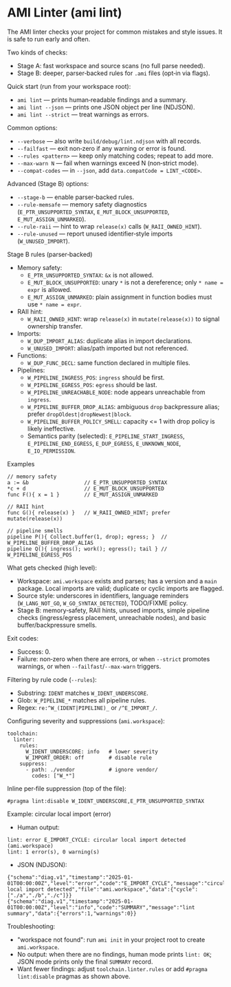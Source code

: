 # AMI Linter (ami lint)

The AMI linter checks your project for common mistakes and style issues. It is safe to run early and often.

Two kinds of checks:
- Stage A: fast workspace and source scans (no full parse needed).
- Stage B: deeper, parser‑backed rules for `.ami` files (opt‑in via flags).

Quick start (run from your workspace root):
- `ami lint` — prints human‑readable findings and a summary.
- `ami lint --json` — prints one JSON object per line (NDJSON).
- `ami lint --strict` — treat warnings as errors.

Common options:
- `--verbose` — also write `build/debug/lint.ndjson` with all records.
- `--failfast` — exit non‑zero if any warning or error is found.
- `--rules <pattern>` — keep only matching codes; repeat to add more.
- `--max-warn N` — fail when warnings exceed N (non‑strict mode).
- `--compat-codes` — in `--json`, add `data.compatCode = LINT_<CODE>`.

Advanced (Stage B) options:
- `--stage-b` — enable parser‑backed rules.
- `--rule-memsafe` — memory safety diagnostics (`E_PTR_UNSUPPORTED_SYNTAX`, `E_MUT_BLOCK_UNSUPPORTED`, `E_MUT_ASSIGN_UNMARKED`).
- `--rule-raii` — hint to wrap `release(x)` calls (`W_RAII_OWNED_HINT`).
- `--rule-unused` — report unused identifier‑style imports (`W_UNUSED_IMPORT`).

Stage B rules (parser‑backed)

- Memory safety:
  - `E_PTR_UNSUPPORTED_SYNTAX`: `&x` is not allowed.
  - `E_MUT_BLOCK_UNSUPPORTED`: unary `*` is not a dereference; only `* name = expr` is allowed.
  - `E_MUT_ASSIGN_UNMARKED`: plain assignment in function bodies must use `* name = expr`.
- RAII hint:
  - `W_RAII_OWNED_HINT`: wrap `release(x)` in `mutate(release(x))` to signal ownership transfer.
- Imports:
  - `W_DUP_IMPORT_ALIAS`: duplicate alias in import declarations.
  - `W_UNUSED_IMPORT`: alias/path imported but not referenced.
- Functions:
  - `W_DUP_FUNC_DECL`: same function declared in multiple files.
- Pipelines:
  - `W_PIPELINE_INGRESS_POS`: `ingress` should be first.
  - `W_PIPELINE_EGRESS_POS`: `egress` should be last.
  - `W_PIPELINE_UNREACHABLE_NODE`: node appears unreachable from `ingress`.
  - `W_PIPELINE_BUFFER_DROP_ALIAS`: ambiguous `drop` backpressure alias; prefer `dropOldest|dropNewest|block`.
  - `W_PIPELINE_BUFFER_POLICY_SMELL`: capacity <= 1 with drop policy is likely ineffective.
  - Semantics parity (selected): `E_PIPELINE_START_INGRESS`, `E_PIPELINE_END_EGRESS`, `E_DUP_EGRESS`, `E_UNKNOWN_NODE`, `E_IO_PERMISSION`.

Examples

```
// memory safety
a := &b                  // E_PTR_UNSUPPORTED_SYNTAX
*c + d                   // E_MUT_BLOCK_UNSUPPORTED
func F(){ x = 1 }        // E_MUT_ASSIGN_UNMARKED

// RAII hint
func G(){ release(x) }   // W_RAII_OWNED_HINT; prefer mutate(release(x))

// pipeline smells
pipeline P(){ Collect.buffer(1, drop); egress; }  // W_PIPELINE_BUFFER_DROP_ALIAS
pipeline Q(){ ingress(); work(); egress(); tail } // W_PIPELINE_EGRESS_POS
```

What gets checked (high level):
- Workspace: `ami.workspace` exists and parses; has a version and a `main` package. Local imports are valid; duplicate or cyclic imports are flagged.
- Source style: underscores in identifiers, language reminders (`W_LANG_NOT_GO`, `W_GO_SYNTAX_DETECTED`), TODO/FIXME policy.
- Stage B: memory‑safety, RAII hints, unused imports, simple pipeline checks (ingress/egress placement, unreachable nodes), and basic buffer/backpressure smells.

Exit codes:
- Success: 0.
- Failure: non‑zero when there are errors, or when `--strict` promotes warnings, or when `--failfast`/`--max-warn` triggers.

Filtering by rule code (`--rules`):
- Substring: `IDENT` matches `W_IDENT_UNDERSCORE`.
- Glob: `W_PIPELINE_*` matches all pipeline rules.
- Regex: `re:^W_(IDENT|PIPELINE)_` or `/^E_IMPORT_/`.

Configuring severity and suppressions (`ami.workspace`):

```
toolchain:
  linter:
    rules:
      W_IDENT_UNDERSCORE: info   # lower severity
      W_IMPORT_ORDER: off        # disable rule
    suppress:
      - path: ./vendor           # ignore vendor/
        codes: ["W_*"]
```

Inline per‑file suppression (top of the file):

```
#pragma lint:disable W_IDENT_UNDERSCORE,E_PTR_UNSUPPORTED_SYNTAX
```

Example: circular local import (error)

- Human output:

```
lint: error E_IMPORT_CYCLE: circular local import detected (ami.workspace)
lint: 1 error(s), 0 warning(s)
```

- JSON (NDJSON):

```
{"schema":"diag.v1","timestamp":"2025-01-01T00:00:00Z","level":"error","code":"E_IMPORT_CYCLE","message":"circular local import detected","file":"ami.workspace","data":{"cycle":["./a","./b","./c"]}}
{"schema":"diag.v1","timestamp":"2025-01-01T00:00:00Z","level":"info","code":"SUMMARY","message":"lint summary","data":{"errors":1,"warnings":0}}
```

Troubleshooting:
- "workspace not found": run `ami init` in your project root to create `ami.workspace`.
- No output: when there are no findings, human mode prints `lint: OK`; JSON mode prints only the final `SUMMARY` record.
- Want fewer findings: adjust `toolchain.linter.rules` or add `#pragma lint:disable` pragmas as shown above.
